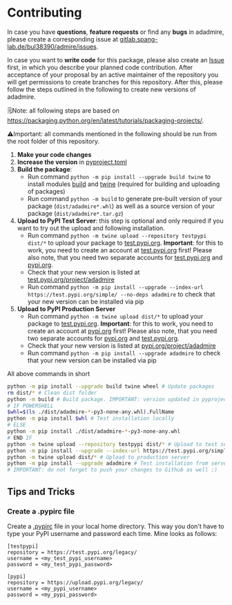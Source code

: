 # Contributing

In case you have **questions**, **feature requests** or find any **bugs** in adadmire, please create a corresponding issue at [gitlab.spang-lab.de/bul38390/admire/issues](https://github.com/spang-lab/adadmire/issues).

In case you want to **write code** for this package, please also create an [Issue](https://github.com/spang-lab/adadmire/issues) first, in which you describe your planned code contribution. After acceptance of your proposal by an active maintainer of the repository you will get permissions to create branches for this repository. After this, please follow the steps outlined in the following to create new versions of adadmire.

🗒️Note: all following steps are based on <https://packaging.python.org/en/latest/tutorials/packaging-projects/>.

⚠️Important: all commands mentioned in the following should be run from the root folder of this repository.

1. **Make your code changes**
2. **Increase the version** in [pyproject.toml](../pyproject.toml)
3. **Build the package**:
   * Run command `python -m pip install --upgrade build twine` to install modules [build](https://pypi.org/project/build/) and [twine](https://pypi.org/project/twine/) (required for building and uploading of packages)
   * Run command `python -m build` to generate pre-built version of your package (`dist/adadmire*.whl`) as well as a source version of your package (`dist/adadmire*.tar.gz`)
4. **Upload to PyPI Test Server**: this step is optional and only required if you want to try out the upload and following installation.
   * Run command `python -m twine upload --repository testpypi dist/*` to upload your package to [test.pypi.org](https://test.pypi.org/). **Important**: for this to work, you need to create an account at [test.pypi.org](https://test.pypi.org/) first! Please also note, that you need two separate accounts for [test.pypi.org](https://test.pypi.org/) and [pypi.org](https://pypi.org/).
   * Check that your new version is listed at [test.pypi.org/project/adadmire](https://test.pypi.org/project/adadmire)
   * Run command `python -m pip install --upgrade --index-url https://test.pypi.org/simple/ --no-deps adadmire` to check that your new version can be installed via pip
5. **Upload to PyPI Production Server**
   * Run command `python -m twine upload dist/*` to upload your package to [test.pypi.org](https://test.pypi.org/). **Important**: for this to work, you need to create an account at [pypi.org](https://pypi.org/) first! Please also note, that you need two separate accounts for [pypi.org](https://pypi.org/) and [test.pypi.org](https://test.pypi.org/).
   * Check that your new version is listed at [pypi.org/project/adadmire](https://pypi.org/project/adadmire)
   * Run command `python -m pip install --upgrade adadmire` to check that your new version can be installed via pip

All above commands in short

```bash
python -m pip install --upgrade build twine wheel # Update packages
rm dist/* # Clean dist folder
python -m build # Build package. IMPORTANT: version updated in pyproject.toml?
# IF POWERSHELL
$whl=$(ls ./dist/adadmire-*-py3-none-any.whl).FullName
python -m pip install $whl # Test installation locally
# ELSE
python -m pip install ./dist/adadmire-*-py3-none-any.whl
# END IF
python -m twine upload --repository testpypi dist/* # Upload to test server
python -m pip install --upgrade --index-url https://test.pypi.org/simple/ --no-deps adadmire
python -m twine upload dist/* # Upload to production server
python -m pip install --upgrade adadmire # Test installation from server
# IMPORTANT: do not forget to push your changes to Github as well ;)
```

## Tips and Tricks

### Create a .pypirc file

Create a [.pypirc](https://packaging.python.org/en/latest/specifications/pypirc/) file in your local home directory. This way you don't have to type your PyPI username and password each time. Mine looks as follows:

```
[testpypi]
repository = https://test.pypi.org/legacy/
username = <my_test_pypi_username>
password = <my_test_pypi_password>

[pypi]
repository = https://upload.pypi.org/legacy/
username = <my_pypi_username>
password = <my_pypi_password>
```
